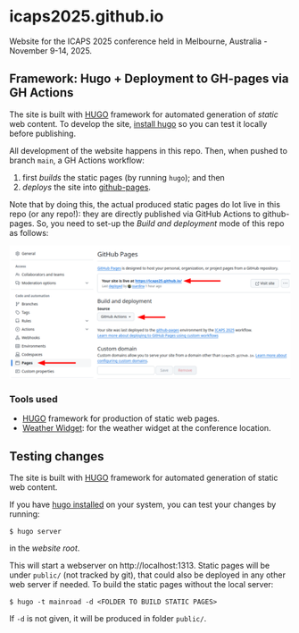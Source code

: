 # icaps2025.github.io

Website for the ICAPS 2025 conference held in Melbourne, Australia - November 9-14, 2025.

## Framework: Hugo + Deployment to GH-pages via GH Actions

The site is built with [HUGO](https://gohugo.io) framework for automated generation of _static_ web content. To develop the site, [install hugo](https://gohugo.io/getting-started/installing) so you can test it locally before publishing.

All development of the website happens in this repo. Then, when pushed to branch `main`, a GH Actions workflow:

1. first _builds_ the static pages (by running `hugo`); and then
2. _deploys_ the site into [github-pages](https://docs.github.com/en/pages/getting-started-with-github-pages/configuring-a-publishing-source-for-your-github-pages-site).

Note that by doing this, the actual produced static pages do lot live in this repo (or any repo!): they are directly published via GitHub Actions to github-pages. So, you need to set-up the _Build and deployment_ mode of this repo as follows:

![](gh-pages-settings.png)

### Tools used

- [HUGO](https://gohugo.io) framework for production of static web pages.
- [Weather Widget](https://weatherwidget.org/): for the weather widget at the conference location.

## Testing changes

The site is built with [HUGO](https://gohugo.io) framework for automated generation of static web content.

If you have [hugo installed](https://gohugo.io/getting-started/installing) on your system, you can test your changes by running:

```shell
$ hugo server
```

in the *website root*.

This will start a webserver on http://localhost:1313. Static pages will be under `public/` (not tracked by git), that could also be deployed in any other web server if needed. To build the static pages without the local server:

```shell
$ hugo -t mainroad -d <FOLDER TO BUILD STATIC PAGES>
```

If `-d` is not given, it will be produced in folder `public/`.
